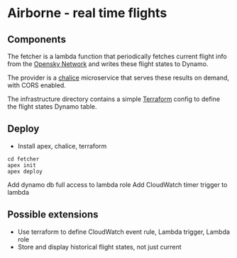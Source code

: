 # Airborne - real time flights

## Components

The fetcher is a lambda function that periodically fetches current flight info from the [Opensky Network](https://opensky-network.org/apidoc/index.html) and writes these flight states to Dynamo.

The provider is a [chalice](https://github.com/awslabs/chalice) microservice that serves these results on demand, with CORS enabled.

The infrastructure directory contains a simple [Terraform](https://www.terraform.io/) config to define the flight states Dynamo table.

## Deploy

- Install apex, chalice, terraform

```
cd fetcher
apex init
apex deploy
```

Add dynamo db full access to lambda role
Add CloudWatch timer trigger to lambda 

## Possible extensions

- Use terraform to define CloudWatch event rule, Lambda trigger, Lambda role
- Store and display historical flight states, not just current


